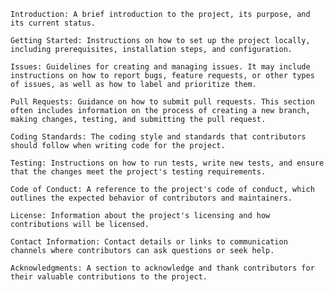     Introduction: A brief introduction to the project, its purpose, and its current status.

    Getting Started: Instructions on how to set up the project locally, including prerequisites, installation steps, and configuration.

    Issues: Guidelines for creating and managing issues. It may include instructions on how to report bugs, feature requests, or other types of issues, as well as how to label and prioritize them.

    Pull Requests: Guidance on how to submit pull requests. This section often includes information on the process of creating a new branch, making changes, testing, and submitting the pull request.

    Coding Standards: The coding style and standards that contributors should follow when writing code for the project.

    Testing: Instructions on how to run tests, write new tests, and ensure that the changes meet the project's testing requirements.

    Code of Conduct: A reference to the project's code of conduct, which outlines the expected behavior of contributors and maintainers.

    License: Information about the project's licensing and how contributions will be licensed.

    Contact Information: Contact details or links to communication channels where contributors can ask questions or seek help.

    Acknowledgments: A section to acknowledge and thank contributors for their valuable contributions to the project.
